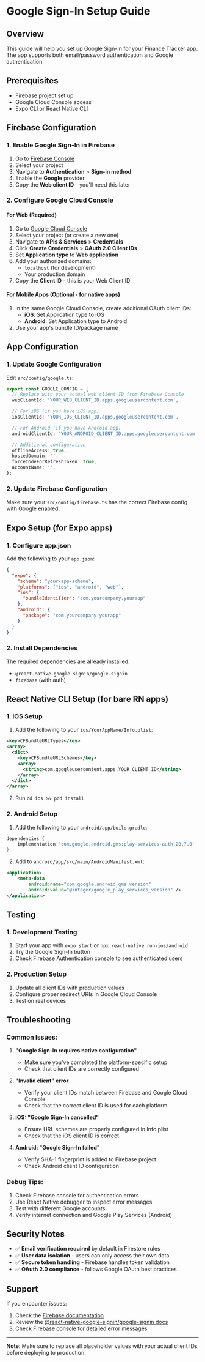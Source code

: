 # Google Sign-In Setup Guide

## Overview
This guide will help you set up Google Sign-In for your Finance Tracker app. The app supports both email/password authentication and Google authentication.

## Prerequisites
- Firebase project set up
- Google Cloud Console access
- Expo CLI or React Native CLI

## Firebase Configuration

### 1. Enable Google Sign-In in Firebase
1. Go to [Firebase Console](https://console.firebase.google.com/)
2. Select your project
3. Navigate to **Authentication** > **Sign-in method**
4. Enable the **Google** provider
5. Copy the **Web client ID** - you'll need this later

### 2. Configure Google Cloud Console

#### For Web (Required)
1. Go to [Google Cloud Console](https://console.cloud.google.com/)
2. Select your project (or create a new one)
3. Navigate to **APIs & Services** > **Credentials**
4. Click **Create Credentials** > **OAuth 2.0 Client IDs**
5. Set **Application type** to **Web application**
6. Add your authorized domains:
   - `localhost` (for development)
   - Your production domain
7. Copy the **Client ID** - this is your Web Client ID

#### For Mobile Apps (Optional - for native apps)
1. In the same Google Cloud Console, create additional OAuth client IDs:
   - **iOS**: Set Application type to iOS
   - **Android**: Set Application type to Android
2. Use your app's bundle ID/package name

## App Configuration

### 1. Update Google Configuration
Edit `src/config/google.ts`:

```typescript
export const GOOGLE_CONFIG = {
  // Replace with your actual web client ID from Firebase Console
  webClientId: 'YOUR_WEB_CLIENT_ID.apps.googleusercontent.com',

  // For iOS (if you have iOS app)
  iosClientId: 'YOUR_IOS_CLIENT_ID.apps.googleusercontent.com',

  // For Android (if you have Android app)
  androidClientId: 'YOUR_ANDROID_CLIENT_ID.apps.googleusercontent.com',

  // Additional configuration
  offlineAccess: true,
  hostedDomain: '',
  forceCodeForRefreshToken: true,
  accountName: '',
};
```

### 2. Update Firebase Configuration
Make sure your `src/config/firebase.ts` has the correct Firebase config with Google enabled.

## Expo Setup (for Expo apps)

### 1. Configure app.json
Add the following to your `app.json`:

```json
{
  "expo": {
    "scheme": "your-app-scheme",
    "platforms": ["ios", "android", "web"],
    "ios": {
      "bundleIdentifier": "com.yourcompany.yourapp"
    },
    "android": {
      "package": "com.yourcompany.yourapp"
    }
  }
}
```

### 2. Install Dependencies
The required dependencies are already installed:
- `@react-native-google-signin/google-signin`
- `firebase` (with auth)

## React Native CLI Setup (for bare RN apps)

### 1. iOS Setup
1. Add the following to your `ios/YourAppName/Info.plist`:

```xml
<key>CFBundleURLTypes</key>
<array>
  <dict>
    <key>CFBundleURLSchemes</key>
    <array>
      <string>com.googleusercontent.apps.YOUR_CLIENT_ID</string>
    </array>
  </dict>
</array>
```

2. Run `cd ios && pod install`

### 2. Android Setup
1. Add the following to your `android/app/build.gradle`:

```gradle
dependencies {
    implementation 'com.google.android.gms:play-services-auth:20.7.0'
}
```

2. Add to `android/app/src/main/AndroidManifest.xml`:

```xml
<application>
    <meta-data
        android:name="com.google.android.gms.version"
        android:value="@integer/google_play_services_version" />
</application>
```

## Testing

### 1. Development Testing
1. Start your app with `expo start` or `npx react-native run-ios/android`
2. Try the Google Sign-In button
3. Check Firebase Authentication console to see authenticated users

### 2. Production Setup
1. Update all client IDs with production values
2. Configure proper redirect URIs in Google Cloud Console
3. Test on real devices

## Troubleshooting

### Common Issues:

1. **"Google Sign-In requires native configuration"**
   - Make sure you've completed the platform-specific setup
   - Check that client IDs are correctly configured

2. **"Invalid client" error**
   - Verify your client IDs match between Firebase and Google Cloud Console
   - Check that the correct client ID is used for each platform

3. **iOS: "Google Sign-In cancelled"**
   - Ensure URL schemes are properly configured in Info.plist
   - Check that the iOS client ID is correct

4. **Android: "Google Sign-In failed"**
   - Verify SHA-1 fingerprint is added to Firebase project
   - Check Android client ID configuration

### Debug Tips:
1. Check Firebase console for authentication errors
2. Use React Native debugger to inspect error messages
3. Test with different Google accounts
4. Verify internet connection and Google Play Services (Android)

## Security Notes

- ✅ **Email verification required** by default in Firestore rules
- ✅ **User data isolation** - users can only access their own data
- ✅ **Secure token handling** - Firebase handles token validation
- ✅ **OAuth 2.0 compliance** - follows Google OAuth best practices

## Support

If you encounter issues:
1. Check the [Firebase documentation](https://firebase.google.com/docs/auth/web/google-signin)
2. Review the [@react-native-google-signin/google-signin docs](https://github.com/react-native-google-signin/google-signin)
3. Check Firebase console for detailed error messages

---

**Note**: Make sure to replace all placeholder values with your actual client IDs before deploying to production.
